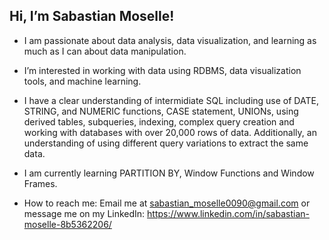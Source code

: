 ## Hi, I’m Sabastian Moselle!

- I am passionate about data analysis, data visualization, and learning as much as I can about data manipulation.
- I’m interested in working with data using RDBMS, data visualization tools, and machine learning.
-  I have a clear understanding of intermidiate SQL including use of DATE, STRING, and NUMERIC functions, CASE statement, UNIONs,
using derived tables, subqueries, indexing, complex query creation and working with databases with over 20,000 rows of data.
Additionally, an understanding of using different query variations to extract the same data.
- I am currently learning PARTITION BY, Window Functions and Window Frames.

- How to reach me: Email me at sabastian_moselle0090@gmail.com or message me on my LinkedIn: https://www.linkedin.com/in/sabastian-moselle-8b5362206/

<!---
SabastianMoselle/SabastianMoselle is a ✨ special ✨ repository because its `README.md` (this file) appears on your GitHub profile.
You can click the Preview link to take a look at your changes.
--->
